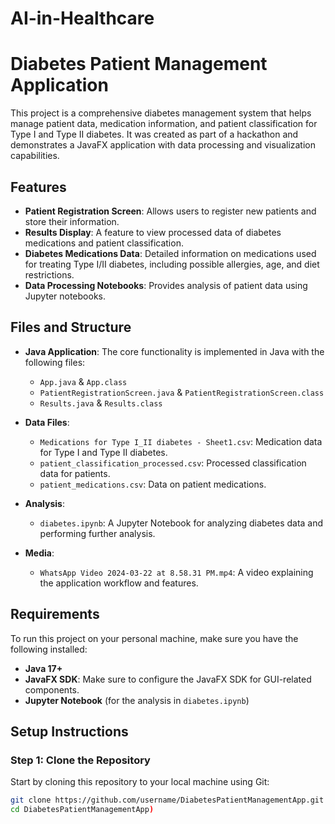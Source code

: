 # AI-in-Healthcare
# Diabetes Patient Management Application

This project is a comprehensive diabetes management system that helps manage patient data, medication information, and patient classification for Type I and Type II diabetes. It was created as part of a hackathon and demonstrates a JavaFX application with data processing and visualization capabilities.

## Features
- **Patient Registration Screen**: Allows users to register new patients and store their information.
- **Results Display**: A feature to view processed data of diabetes medications and patient classification.
- **Diabetes Medications Data**: Detailed information on medications used for treating Type I/II diabetes, including possible allergies, age, and diet restrictions.
- **Data Processing Notebooks**: Provides analysis of patient data using Jupyter notebooks.

## Files and Structure
- **Java Application**: The core functionality is implemented in Java with the following files:
  - `App.java` & `App.class`
  - `PatientRegistrationScreen.java` & `PatientRegistrationScreen.class`
  - `Results.java` & `Results.class`
  
- **Data Files**:
  - `Medications for Type I_II diabetes - Sheet1.csv`: Medication data for Type I and Type II diabetes.
  - `patient_classification_processed.csv`: Processed classification data for patients.
  - `patient_medications.csv`: Data on patient medications.
  
- **Analysis**:
  - `diabetes.ipynb`: A Jupyter Notebook for analyzing diabetes data and performing further analysis.

- **Media**:
  - `WhatsApp Video 2024-03-22 at 8.58.31 PM.mp4`: A video explaining the application workflow and features.

## Requirements
To run this project on your personal machine, make sure you have the following installed:
- **Java 17+**
- **JavaFX SDK**: Make sure to configure the JavaFX SDK for GUI-related components.
- **Jupyter Notebook** (for the analysis in `diabetes.ipynb`)

## Setup Instructions

### Step 1: Clone the Repository
Start by cloning this repository to your local machine using Git:
```bash
git clone https://github.com/username/DiabetesPatientManagementApp.git
cd DiabetesPatientManagementApp)

